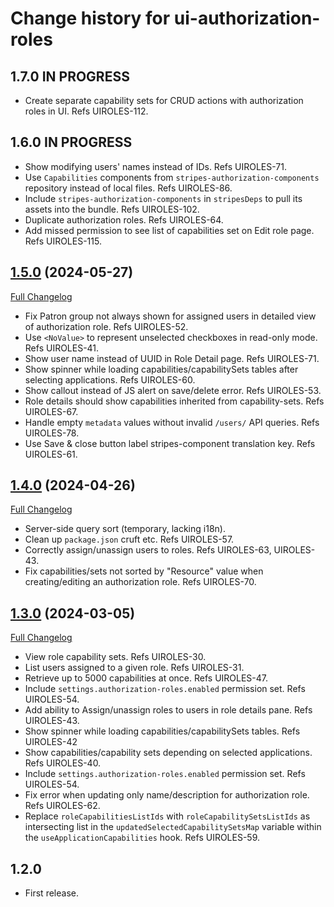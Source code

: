 # Change history for ui-authorization-roles

## 1.7.0 IN PROGRESS
* Create separate capability sets for CRUD actions with authorization roles in UI. Refs UIROLES-112.

## 1.6.0 IN PROGRESS

* Show modifying users' names instead of IDs. Refs UIROLES-71.
* Use `Capabilities` components from `stripes-authorization-components` repository instead of local files. Refs UIROLES-86.
* Include `stripes-authorization-components` in `stripesDeps` to pull its assets into the bundle. Refs UIROLES-102.
* Duplicate authorization roles. Refs UIROLES-64.
* Add missed permission to see list of capabilities set on Edit role page. Refs UIROLES-115.

## [1.5.0](https://github.com/folio-org/ui-authorization-roles/tree/v1.5.0) (2024-05-27)
[Full Changelog](https://github.com/folio-org/ui-authorization-roles/compare/v1.4.0...v1.5.0)

* Fix Patron group not always shown for assigned users in detailed view of authorization role. Refs UIROLES-52.
* Use `<NoValue>` to represent unselected checkboxes in read-only mode. Refs UIROLES-41.
* Show user name instead of UUID in Role Detail page. Refs UIROLES-71.
* Show spinner while loading capabilities/capabilitySets tables after selecting applications. Refs UIROLES-60.
* Show callout instead of JS alert on save/delete error. Refs UIROLES-53.
* Role details should show capabilities inherited from capability-sets. Refs UIROLES-67.
* Handle empty `metadata` values without invalid `/users/` API queries. Refs UIROLES-78.
* Use Save & close button label stripes-component translation key. Refs UIROLES-61.

## [1.4.0](https://github.com/folio-org/ui-authorization-roles/tree/v1.4.0) (2024-04-26)
[Full Changelog](https://github.com/folio-org/ui-authorization-roles/compare/v1.3.0...v1.4.0)

* Server-side query sort (temporary, lacking i18n).
* Clean up `package.json` cruft etc. Refs UIROLES-57.
* Correctly assign/unassign users to roles. Refs UIROLES-63, UIROLES-43.
* Fix capabilities/sets not sorted by "Resource" value when creating/editing an authorization role. Refs UIROLES-70.

## [1.3.0](https://github.com/folio-org/ui-authorization-roles/tree/v1.3.0) (2024-03-05)
[Full Changelog](https://github.com/folio-org/ui-authorization-roles/compare/v1.2.0...v1.3.0)

* View role capability sets. Refs UIROLES-30.
* List users assigned to a given role. Refs UIROLES-31.
* Retrieve up to 5000 capabilities at once. Refs UIROLES-47.
* Include `settings.authorization-roles.enabled` permission set. Refs UIROLES-54.
* Add ability to Assign/unassign roles to users in role details pane. Refs UIROLES-43.
* Show spinner while loading capabilities/capabilitySets tables. Refs UIROLES-42
* Show capabilities/capability sets depending on selected applications. Refs UIROLES-40.
* Include `settings.authorization-roles.enabled` permission set. Refs UIROLES-54.
* Fix error when updating only name/description for authorization role. Refs UIROLES-62.
* Replace `roleCapabilitiesListIds` with `roleCapabilitySetsListIds` as intersecting list in the `updatedSelectedCapabilitySetsMap` variable within the `useApplicationCapabilities` hook. Refs UIROLES-59.


## 1.2.0

* First release.

